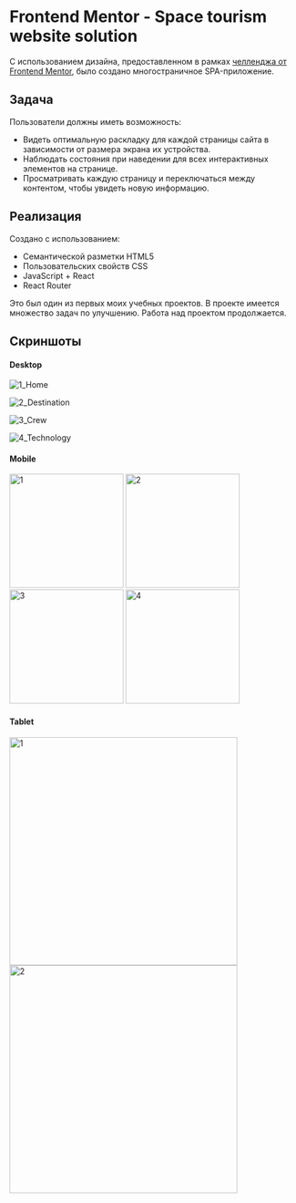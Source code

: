 # Frontend Mentor - Space tourism website solution

С использованием дизайна, предоставленном в рамках [челленджа от Frontend Mentor](https://www.frontendmentor.io/challenges/space-tourism-multipage-website-gRWj1URZ3), было создано многостраничное SPA-приложение.


## Задача

Пользователи должны иметь возможность:
-   Видеть оптимальную раскладку для каждой страницы сайта в зависимости от размера экрана их устройства.
-   Наблюдать состояния при наведении для всех интерактивных элементов на странице.
-   Просматривать каждую страницу и переключаться между контентом, чтобы увидеть новую информацию.

## Реализация

Создано с использованием:
-   Семантической разметки HTML5
-   Пользовательских свойств CSS
-   JavaScript + React
-   React Router

Это был один из первых моих учебных проектов. В проекте имеется множество задач по улучшению. Работа над проектом продолжается.

## Скриншоты
#### Desktop
![1_Home](https://github.com/AAAnanastya/space-travel-website/raw/main/Preview/Desk/Home.png)

![2_Destination](https://github.com/AAAnanastya/space-travel-website/raw/main/Preview/Desk/Destination.png)

![3_Crew](https://github.com/AAAnanastya/space-travel-website/raw/main/Preview/Desk/Crew.png)

![4_Technology](https://github.com/AAAnanastya/space-travel-website/raw/main/Preview/Desk/Technology.png)

#### Mobile

<img src="https://github.com/AAAnanastya/space-travel-website/raw/main/Preview/Mobile%20%2B%20Tab/Home.png" width="200" alt="1"> <img src="https://github.com/AAAnanastya/space-travel-website/raw/main/Preview/Mobile%20%2B%20Tab/Destination.png" width="200" alt="2"> <img src="https://github.com/AAAnanastya/space-travel-website/raw/main/Preview/Mobile%20%2B%20Tab/Crew.png" width="200" alt="3"> <img src="https://github.com/AAAnanastya/space-travel-website/raw/main/Preview/Mobile%20%2B%20Tab/Technology.png" width="200" alt="4">

#### Tablet
<img src="https://github.com/AAAnanastya/space-travel-website/raw/main/Preview/Mobile%20%2B%20Tab/Tab1.png" width="400" alt="1"> <img src="https://github.com/AAAnanastya/space-travel-website/raw/main/Preview/Mobile%20%2B%20Tab/Tab2.png" width="400" alt="2">
